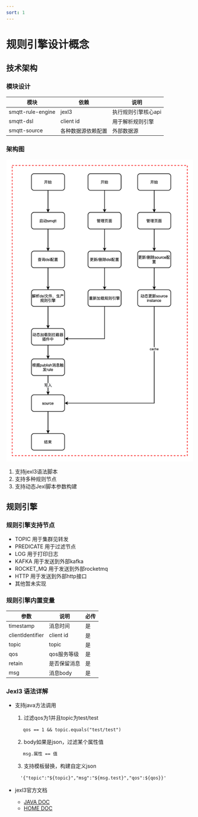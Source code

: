 ```yaml
---
sort: 1
---
```


# 规则引擎设计概念


## 技术架构

### 模块设计

|  模块   | 依赖  | 说明  |
|  ----  | ----  |----  |
| smqtt-rule-engine  | jexl3 |执行规则引擎核心api |
| smqtt-dsl  | client id |用于解析规则引擎  |
| smqtt-source  | 各种数据源依赖配置 |外部数据源 |

### 架构图

![架构图](../icon/rule.png)

1. 支持jexl3语法脚本
2. 支持多种规则节点
3. 支持动态Jexl脚本参数构建


## 规则引擎

### 规则引擎支持节点
- TOPIC 用于集群见转发
- PREDICATE 用于过滤节点
- LOG 用于打印日志
- KAFKA 用于发送到外部kafka
- ROCKET_MQ 用于发送到外部rocketmq
- HTTP 用于发送到外部http接口
- 其他暂未实现

### 规则引擎内置变量

  |  参数   | 说明  | 必传  |
  |  ----  | ----  |----  |
  | timestamp  | 消息时间 |是 |
  | clientIdentifier  | client id |是  |
  | topic  | topic |是 |
  | qos  | qos服务等级 | 是 |
  | retain  | 是否保留消息 | 是 |
  | msg  | 消息body | 是 |


### Jexl3 语法详解

- 支持java方法调用
    
   1. 过滤qos为1并且topic为test/test
   ```markdown
      qos == 1 && topic.equals("test/test")
   ```
   2. body如果是json，过滤某个属性值
  ```markdown
     msg.属性 == 值
  ```
   3. 支持模板替换，构建自定义json
   ```markdown
     '{"topic":"${topic}","msg":"${msg.test}","qos":${qos}}'
   ```
 
- jexl3官方文档

   - [JAVA DOC](http://commons.apache.org/proper/commons-jexl/apidocs/org/apache/commons/jexl3/package-summary.html)
   - [HOME DOC](http://commons.apache.org/proper/commons-jexl/reference/syntax.html)

    